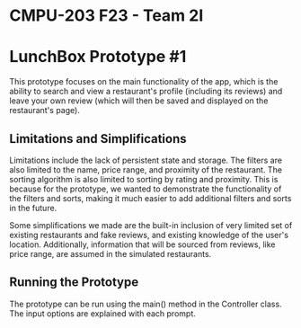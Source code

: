 # CMPU-203 F23 - Team 2I 

# LunchBox Prototype #1

This prototype focuses on the main functionality of the app, which is the ability to search and view a restaurant's profile (including its reviews) and leave your own review (which will then be saved and displayed on the restaurant's page).

## Limitations and Simplifications 
Limitations include the lack of persistent state and storage. The filters are also limited to the name, price range, and proximity of the restaurant. 
The sorting algorithm is also limited to sorting by rating and proximity. This is because for the prototype, we wanted to demonstrate the functionality of the filters and sorts, making it much easier to 
add additional filters and sorts in the future.

Some simplifications we made are the built-in inclusion of very limited set of existing restaurants and fake reviews, and existing knowledge of the user's location.
Additionally, information that will be sourced from reviews, like price range, are assumed in the simulated restaurants.

## Running the Prototype
The prototype can be run using the main() method in the Controller class. The input options are explained with each prompt.

